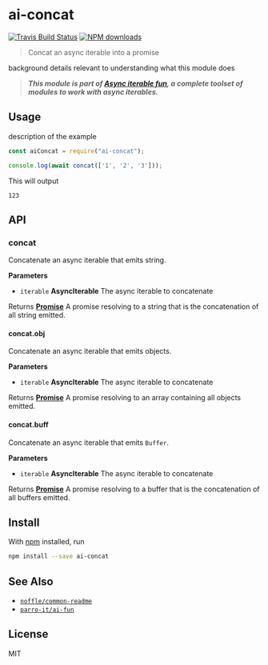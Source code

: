 # ai-concat

[![Travis Build Status](https://img.shields.io/travis/parro-it/ai-concat/master.svg)](http://travis-ci.org/parro-it/ai-concat)
[![NPM downloads](https://img.shields.io/npm/dt/ai-concat.svg)](https://npmjs.org/package/ai-concat)

> Concat an async iterable into a promise

background details relevant to understanding what this module does

> **_This module is part of
> [Async iterable fun](https://github.com/parro-it/ai-fun), a complete toolset
> of modules to work with async iterables._**

## Usage

description of the example

```js
const aiConcat = require("ai-concat");

console.log(await concat(['1', '2', '3']));
```

This will output

```
123
```

## API

<!-- Generated by documentation.js. Update this documentation by updating the source code. -->

### concat

Concatenate an async iterable that emits string.

**Parameters**

* `iterable` **AsyncIterable** The async iterable to concatenate

Returns
**[Promise](https://developer.mozilla.org/en-US/docs/Web/JavaScript/Reference/Global_Objects/Promise)**
A promise resolving to a string that is the concatenation of all string emitted.

#### concat.obj

Concatenate an async iterable that emits objects.

**Parameters**

* `iterable` **AsyncIterable** The async iterable to concatenate

Returns
**[Promise](https://developer.mozilla.org/en-US/docs/Web/JavaScript/Reference/Global_Objects/Promise)**
A promise resolving to an array containing all objects emitted.

#### concat.buff

Concatenate an async iterable that emits `Buffer`.

**Parameters**

* `iterable` **AsyncIterable** The async iterable to concatenate

Returns
**[Promise](https://developer.mozilla.org/en-US/docs/Web/JavaScript/Reference/Global_Objects/Promise)**
A promise resolving to a buffer that is the concatenation of all buffers
emitted.

## Install

With [npm](https://npmjs.org/) installed, run

```bash
npm install --save ai-concat
```

## See Also

* [`noffle/common-readme`](https://github.com/noffle/common-readme)
* [`parro-it/ai-fun`](https://github.com/parro-it/ai-fun)

## License

MIT
